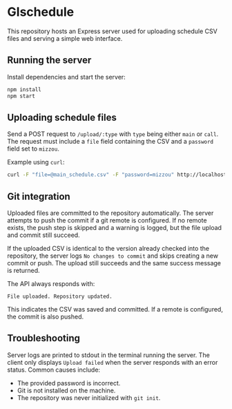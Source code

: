 # GIschedule

This repository hosts an Express server used for uploading schedule CSV files and serving a simple web interface.

## Running the server

Install dependencies and start the server:

```bash
npm install
npm start
```

## Uploading schedule files

Send a POST request to `/upload/:type` with `type` being either `main` or `call`. The request must include a `file` field containing the CSV and a `password` field set to `mizzou`.

Example using `curl`:

```bash
curl -F "file=@main_schedule.csv" -F "password=mizzou" http://localhost:3000/upload/main
```

## Git integration

Uploaded files are committed to the repository automatically. The server attempts to push the commit if a git remote is configured. If no remote exists, the push step is skipped and a warning is logged, but the file upload and commit still succeed.

If the uploaded CSV is identical to the version already checked into the repository, the server logs `No changes to commit` and skips creating a new commit or push. The upload still succeeds and the same success message is returned.

The API always responds with:

```
File uploaded. Repository updated.
```

This indicates the CSV was saved and committed. If a remote is configured, the commit is also pushed.

## Troubleshooting

Server logs are printed to stdout in the terminal running the server. The client
only displays `Upload failed` when the server responds with an error status.
Common causes include:

- The provided password is incorrect.
- Git is not installed on the machine.
- The repository was never initialized with `git init`.
